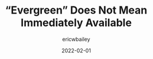 ---
author: ericwbailey
date: 2022-02-01
publisher: css
tags:
  - user-agents
  - meta
target_url: https://css-tricks.com/evergreen-does-not-mean-immediately-available/
title: “Evergreen” Does Not Mean Immediately Available
---